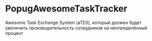 # PopugAwesomeTaskTracker
Awesome Task Exchange System (aTES), который должен будет увеличить производительность сотрудников на неопределённый процент
